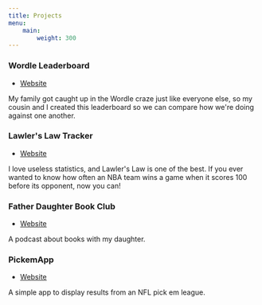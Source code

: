 ```yaml
---
title: Projects
menu:
    main:
        weight: 300
---
```

### Wordle Leaderboard

- [Website](https://intelligent-forested-sale.glitch.me)

My family got caught up in the Wordle craze just like everyone else, so my cousin and I created this leaderboard so we can compare how we're doing against one another. 

### Lawler's Law Tracker

- [Website](https://lawlerslawtracker.com)

I love useless statistics, and Lawler's Law is one of the best. If you ever wanted to know how often an NBA team wins a game when it scores 100 before its opponent, now you can!

### Father Daughter Book Club

- [Website](https://fatherdaughterbookclub.com)

A podcast about books with my daughter.

### PickemApp

- [Website](https://github.com/chrisofspades/PickemApp)

A simple app to display results from an NFL pick em league.
